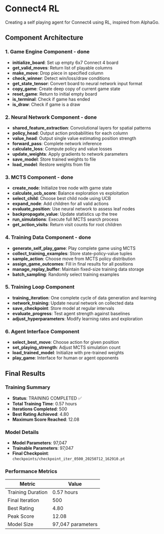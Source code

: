 # Connect4 RL

Creating a self playing agent for Connect4 using RL, inspired from AlphaGo.

## Component Architecture 

### 1. Game Engine Component - done
- **initialize_board**: Set up empty 6x7 Connect 4 board 
- **get_valid_moves**: Return list of playable columns
- **make_move**: Drop piece in specified column
- **check_winner**: Detect win/loss/draw conditions
- **get_state_tensor**: Convert board to neural network input format
- **copy_game**: Create deep copy of current game state
- **reset_game**: Return to initial empty board
- **is_terminal**: Check if game has ended
- **is_draw**: Check if game is a draw

### 2. Neural Network Component - done
- **shared_feature_extraction**: Convolutional layers for spatial patterns
- **policy_head**: Output action probabilities for each column
- **value_head**: Output single value estimating position strength
- **forward_pass**: Complete network inference
- **calculate_loss**: Compute policy and value losses
- **update_weights**: Apply gradients to network parameters
- **save_model**: Store trained weights to file
- **load_model**: Restore weights from file

### 3. MCTS Component - done
- **create_node**: Initialize tree node with game state
- **calculate_ucb_score**: Balance exploration vs exploitation
- **select_child**: Choose best child node using UCB
- **expand_node**: Add children for all valid actions
- **evaluate_position**: Use neural network to assess leaf nodes
- **backpropagate_value**: Update statistics up the tree
- **run_simulations**: Execute full MCTS search process
- **get_action_visits**: Return visit counts for root children

### 4. Training Data Component - done
- **generate_self_play_game**: Play complete game using MCTS
- **collect_training_examples**: Store state-policy-value tuples
- **sample_action**: Choose move from MCTS policy distribution
- **assign_game_outcomes**: Fill in final results for all positions
- **manage_replay_buffer**: Maintain fixed-size training data storage
- **batch_sampling**: Randomly select training examples

### 5. Training Loop Component
- **training_iteration**: One complete cycle of data generation and learning
- **network_training**: Update neural network on collected data
- **save_checkpoint**: Store model at regular intervals
- **evaluate_progress**: Test agent strength against baselines
- **adjust_hyperparameters**: Modify learning rates and exploration

### 6. Agent Interface Component
- **select_best_move**: Choose action for given position
- **set_playing_strength**: Adjust MCTS simulation count
- **load_trained_model**: Initialize with pre-trained weights
- **play_game**: Interface for human or agent opponents
  
## Final Results

### Training Summary
- **Status**: TRAINING COMPLETED ✅
- **Total Training Time**: 0.57 hours
- **Iterations Completed**: 500
- **Best Rating Achieved**: 4.80
- **Maximum Score Reached**: 12.08

### Model Details
- **Model Parameters**: 97,047
- **Trainable Parameters**: 97,047
- **Final Checkpoint**: `checkpoints/checkpoint_iter_0500_20250712_162910.pt`

### Performance Metrics
| Metric | Value |
|--------|-------|
| Training Duration | 0.57 hours |
| Final Iteration | 500 |
| Best Rating | 4.80 |
| Peak Score | 12.08 |
| Model Size | 97,047 parameters |
